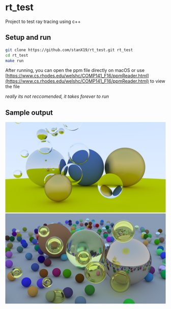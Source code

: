 # rt_test

Project to test ray tracing using c++

## Setup and run

```bash
git clone https://github.com/stanX19/rt_test.git rt_test
cd rt_test
make run
```

After running, you can open the ppm file directly on macOS or use [https://www.cs.rhodes.edu/welshc/COMP141_F16/ppmReader.html](https://www.cs.rhodes.edu/welshc/COMP141_F16/ppmReader.html) to view the file

_really its not reccomended, it takes forever to run_

## Sample output

![img1](sample_output/raytrace4.png)
![img2](sample_output/raytrace6.png)